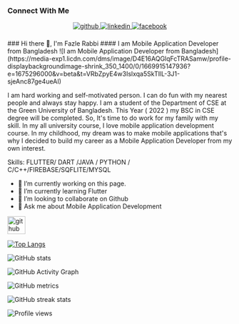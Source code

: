 
### Connect With Me  
<div align="center">
<a href="https://github.com/https://github.com/fazlerabbi-shuvo" target="_blank">
<img src=https://img.shields.io/badge/github-%2324292e.svg?&style=for-the-badge&logo=github&logoColor=white alt=github style="margin-bottom: 5px;" />
</a>
<a href="https://linkedin.com/in/https://www.linkedin.com/in/fazlerabbishuvo79/" target="_blank">
<img src=https://img.shields.io/badge/linkedin-%231E77B5.svg?&style=for-the-badge&logo=linkedin&logoColor=white alt=linkedin style="margin-bottom: 5px;" />
</a>
<a href="https://www.facebook.com/https://www.facebook.com/fazlerabbi.shuvo.73932/" target="_blank">
<img src=https://img.shields.io/badge/facebook-%232E87FB.svg?&style=for-the-badge&logo=facebook&logoColor=white alt=facebook style="margin-bottom: 5px;" />
</a>  
</div>  
  

<br/>  
### Hi there 👋, I'm Fazle Rabbi
#### I am  Mobile Application Developer from Bangladesh
![I am  Mobile Application Developer from Bangladesh](https://media-exp1.licdn.com/dms/image/D4E16AQGlqFcTRASamw/profile-displaybackgroundimage-shrink_350_1400/0/1669915147936?e=1675296000&v=beta&t=VRbZpyE4w3Islxqa5SkTllL-3J1-sjeAnc87ge4ueAI)

I am hard working and self-motivated person. I can do fun with my nearest people and always stay happy. 
I am a student of the Department of CSE at the Green University of Bangladesh. This Year ( 2022 ) my BSC in CSE degree will be completed. 
So, It's time to do work for my family with my skill. In my all university course, I love mobile application development course.
In my childhood, my dream was to make mobile applications that's why I decided to build my career as a Mobile Application Developer from my own interest.

Skills: FLUTTER/ DART /JAVA / PYTHON / C/C++/FIREBASE/SQFLITE/MYSQL

- 🔭 I’m currently working on this page. 
- 🌱 I’m currently learning Flutter 
- 👯 I’m looking to collaborate on Github 
- 💬 Ask me about Mobile Application Development 




[<img src='https://cdn.jsdelivr.net/npm/simple-icons@3.0.1/icons/github.svg' alt='github' height='40'>](https://github.com/fazlerabbi-shuvo)  

[![Top Langs](https://github-readme-stats.vercel.app/api/top-langs/?username=fazlerabbi-shuvo)](https://github.com/anuraghazra/github-readme-stats)

![GitHub stats](https://github-readme-stats.vercel.app/api?username=fazlerabbi-shuvo&show_icons=true)  

![GitHub Activity Graph](https://activity-graph.herokuapp.com/graph?username=fazlerabbi-shuvo)  

![GitHub metrics](https://metrics.lecoq.io/fazlerabbi-shuvo)  

![GitHub streak stats](https://streak-stats.demolab.com/?user=fazlerabbi-shuvo)  

![Profile views](https://gpvc.arturio.dev/fazlerabbi-shuvo)  
